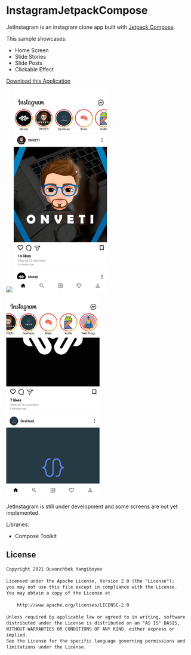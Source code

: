 # InstagramJetpackCompose
JetInstagram is an instagram clone app built with [Jetpack Compose][compose].

This sample showcases:

* Home Screen
* Slide Stories
* Slide Posts
* Clickable Effect

[Download this Application][download_app]

<p float="center">
  <img src="screenshots and videos/instagramjetpackcompose.gif" width="250" />
  <img src="screenshots and videos/screenshot_1.jpg" width="250" />
  <img src="screenshots and videos/screenshot_2.jpg" width="250" />
</p>

JetInstagram is still under development and some screens are not yet implemented.

Libraries:
* Compose Toolkit

[compose]: https://developer.android.com/jetpack/compose
[download_app]: https://github.com/ONVETI/InstagramJetpackCompose/blob/main/screenshots%20and%20videos/instagramJpCompose.apk


## License

```
Copyright 2021 Quvonchbek Yangiboyev

Licensed under the Apache License, Version 2.0 (the "License");
you may not use this file except in compliance with the License.
You may obtain a copy of the License at

    http://www.apache.org/licenses/LICENSE-2.0

Unless required by applicable law or agreed to in writing, software
distributed under the License is distributed on an "AS IS" BASIS,
WITHOUT WARRANTIES OR CONDITIONS OF ANY KIND, either express or implied.
See the License for the specific language governing permissions and
limitations under the License.
```

